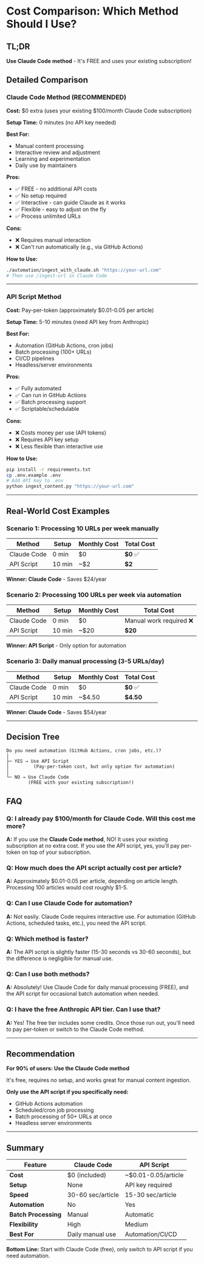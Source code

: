 # Cost Comparison: Which Method Should I Use?

## TL;DR

**Use Claude Code method** - It's FREE and uses your existing subscription!

## Detailed Comparison

### Claude Code Method (RECOMMENDED)

**Cost:** $0 extra (uses your existing $100/month Claude Code subscription)

**Setup Time:** 0 minutes (no API key needed)

**Best For:**
- Manual content processing
- Interactive review and adjustment
- Learning and experimentation
- Daily use by maintainers

**Pros:**
- ✅ FREE - no additional API costs
- ✅ No setup required
- ✅ Interactive - can guide Claude as it works
- ✅ Flexible - easy to adjust on the fly
- ✅ Process unlimited URLs

**Cons:**
- ❌ Requires manual interaction
- ❌ Can't run automatically (e.g., via GitHub Actions)

**How to Use:**
```bash
./automation/ingest_with_claude.sh "https://your-url.com"
# Then use /ingest-url in Claude Code
```

---

### API Script Method

**Cost:** Pay-per-token (approximately $0.01-0.05 per article)

**Setup Time:** 5-10 minutes (need API key from Anthropic)

**Best For:**
- Automation (GitHub Actions, cron jobs)
- Batch processing (100+ URLs)
- CI/CD pipelines
- Headless/server environments

**Pros:**
- ✅ Fully automated
- ✅ Can run in GitHub Actions
- ✅ Batch processing support
- ✅ Scriptable/schedulable

**Cons:**
- ❌ Costs money per use (API tokens)
- ❌ Requires API key setup
- ❌ Less flexible than interactive use

**How to Use:**
```bash
pip install -r requirements.txt
cp .env.example .env
# Add API key to .env
python ingest_content.py "https://your-url.com"
```

---

## Real-World Cost Examples

### Scenario 1: Processing 10 URLs per week manually

| Method | Setup | Monthly Cost | Total Cost |
|--------|-------|--------------|------------|
| Claude Code | 0 min | $0 | **$0** ✅ |
| API Script | 10 min | ~$2 | **$2** |

**Winner: Claude Code** - Saves $24/year

### Scenario 2: Processing 100 URLs per week via automation

| Method | Setup | Monthly Cost | Total Cost |
|--------|-------|--------------|------------|
| Claude Code | 0 min | $0 | Manual work required ❌ |
| API Script | 10 min | ~$20 | **$20** |

**Winner: API Script** - Only option for automation

### Scenario 3: Daily manual processing (3-5 URLs/day)

| Method | Setup | Monthly Cost | Total Cost |
|--------|-------|--------------|------------|
| Claude Code | 0 min | $0 | **$0** ✅ |
| API Script | 10 min | ~$4.50 | **$4.50** |

**Winner: Claude Code** - Saves $54/year

---

## Decision Tree

```
Do you need automation (GitHub Actions, cron jobs, etc.)?
│
├─ YES → Use API Script
│         (Pay-per-token cost, but only option for automation)
│
└─ NO → Use Claude Code
        (FREE with your existing subscription!)
```

## FAQ

### Q: I already pay $100/month for Claude Code. Will this cost me more?

**A:** If you use the **Claude Code method**, NO! It uses your existing subscription at no extra cost. If you use the API script, yes, you'll pay per-token on top of your subscription.

### Q: How much does the API script actually cost per article?

**A:** Approximately $0.01-0.05 per article, depending on article length. Processing 100 articles would cost roughly $1-5.

### Q: Can I use Claude Code for automation?

**A:** Not easily. Claude Code requires interactive use. For automation (GitHub Actions, scheduled tasks, etc.), you need the API script.

### Q: Which method is faster?

**A:** The API script is slightly faster (15-30 seconds vs 30-60 seconds), but the difference is negligible for manual use.

### Q: Can I use both methods?

**A:** Absolutely! Use Claude Code for daily manual processing (FREE), and the API script for occasional batch automation when needed.

### Q: I have the free Anthropic API tier. Can I use that?

**A:** Yes! The free tier includes some credits. Once those run out, you'll need to pay per-token or switch to the Claude Code method.

---

## Recommendation

**For 90% of users: Use the Claude Code method**

It's free, requires no setup, and works great for manual content ingestion.

**Only use the API script if you specifically need:**
- GitHub Actions automation
- Scheduled/cron job processing
- Batch processing of 50+ URLs at once
- Headless server environments

---

## Summary

| Feature | Claude Code | API Script |
|---------|-------------|------------|
| **Cost** | $0 (included) | ~$0.01-0.05/article |
| **Setup** | None | API key required |
| **Speed** | 30-60 sec/article | 15-30 sec/article |
| **Automation** | No | Yes |
| **Batch Processing** | Manual | Automatic |
| **Flexibility** | High | Medium |
| **Best For** | Daily manual use | Automation/CI/CD |

**Bottom Line:** Start with Claude Code (free), only switch to API script if you need automation.

